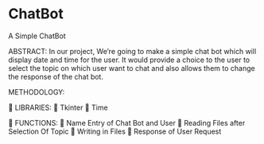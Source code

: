 # ChatBot
A Simple ChatBot

ABSTRACT:
In our project, We’re going to make a simple chat bot which will display date and time for the user. 
It would provide a choice to the user to select the topic on which user want to chat and also allows them 
to change the response of the chat bot.

METHODOLOGY:

	LIBRARIES:
	Tkinter
	Time

	FUNCTIONS:
	Name Entry of Chat Bot and User
	Reading Files after Selection Of Topic
	Writing in Files
	Response of User Request
